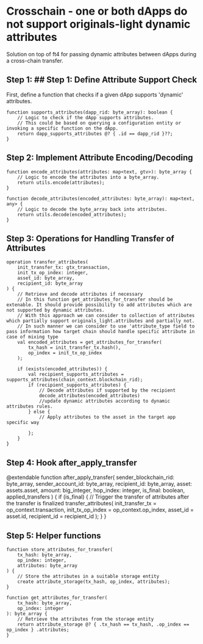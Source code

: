 # Crosschain - one or both dApps do not support originals-light dynamic attributes

Solution on top of ft4 for passing dynamic attributes between dApps during a cross-chain transfer.

## Step 1: ## Step 1: Define Attribute Support Check

First, define a function that checks if a given dApp supports 'dynamic' attributes.

```rell
function supports_attributes(dapp_rid: byte_array): boolean {
    // Logic to check if the dApp supports attributes.
    // This could be based on querying a configuration entity or invoking a specific function on the dApp.
    return dapp_supports_attributes @? { .id == dapp_rid }??;
}
```

## Step 2: Implement Attribute Encoding/Decoding

```rell
function encode_attributes(attributes: map<text, gtv>): byte_array {
    // Logic to encode the attributes into a byte_array.
    return utils.encode(attributes);
}

function decode_attributes(encoded_attributes: byte_array): map<text, any> {
    // Logic to decode the byte_array back into attributes.
    return utils.decode(encoded_attributes);
}
```

## Step 3: Operations for Handling Transfer of Attributes
```rell
operation transfer_attributes(
    init_transfer_tx: gtx_transaction,
    init_tx_op_index: integer,
    asset_id: byte_array,
    recipient_id: byte_array
) {
    // Retrieve and decode attributes if necessary
    // In this function get_attributes_for_transfer should be extenable. It should provide possibility to add attributes which are not supported by dynamic attributes.
    // With this approach we can consider to collection of attributes which partially support originals_light.attributes and partially not.
    // In such manner we can consider to use 'attribute_type field to pass information how target chain should handle specific attribute in case of mixing type
    val encoded_attributes = get_attributes_for_transfer(
        tx_hash = init_transfer_tx.hash(),
        op_index = init_tx_op_index
    );

    if (exists(encoded_attributes)) {
        val recipient_supports_attributes = supports_attributes(chain_context.blockchain_rid);
        if (recipient_supports_attributes) {
            // Decode attributes if supported by the recipient
            decode_attributes(encoded_attributes)
            //update dynamic attributes according to dynamic attributes rules.
        } else {
            // Apply attributes to the asset in the target app specific way

        };
    }
}
```

## Step 4: Hook after_apply_transfer
@extendable function after_apply_transfer(
    sender_blockchain_rid: byte_array,
    sender_account_id: byte_array,
    recipient_id: byte_array,
    asset: assets.asset,
    amount: big_integer,
    hop_index: integer,
    is_final: boolean,
    applied_transfers
) {
    if (is_final) {
        // Trigger the transfer of attributes after the transfer is finalized
        transfer_attributes(
            init_transfer_tx = op_context.transaction,
            init_tx_op_index = op_context.op_index,
            asset_id = asset.id,
            recipient_id = recipient_id
        );
    }
}


## Step 5: Helper functions

```rell
function store_attributes_for_transfer(
    tx_hash: byte_array,
    op_index: integer,
    attributes: byte_array
) {
    // Store the attributes in a suitable storage entity
    create attribute_storage(tx_hash, op_index, attributes);
}

function get_attributes_for_transfer(
    tx_hash: byte_array,
    op_index: integer
): byte_array {
    // Retrieve the attributes from the storage entity
    return attribute_storage @? { .tx_hash == tx_hash, .op_index == op_index } .attributes;
}

```
